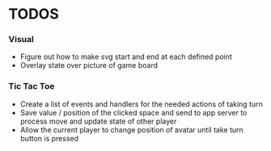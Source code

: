 # TODOS

### Visual

- Figure out how to make svg start and end at each defined point
- Overlay state over picture of game board

### Tic Tac Toe

- Create a list of events and handlers for the needed actions of taking turn 
- Save value / position of the clicked space and send to app server to process move and update state of other player
- Allow the current player to change position of avatar until take turn button is pressed

